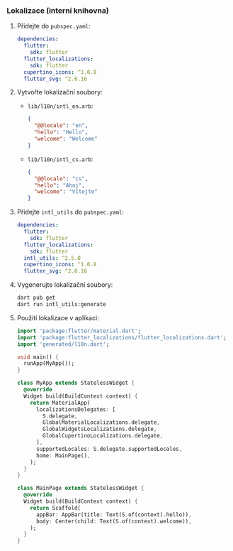 ### Lokalizace (interní knihovna)

1. Přidejte do `pubspec.yaml`:
   ```yaml
   dependencies:
     flutter:
       sdk: flutter
     flutter_localizations:
       sdk: flutter
     cupertino_icons: ^1.0.8
     flutter_svg: ^2.0.16
   ```

2. Vytvořte lokalizační soubory:
    - `lib/l10n/intl_en.arb`:
      ```json
      {
        "@@locale": "en",
        "hello": "Hello",
        "welcome": "Welcome"
      }
      ```
    - `lib/l10n/intl_cs.arb`:
      ```json
      {
        "@@locale": "cs",
        "hello": "Ahoj",
        "welcome": "Vítejte"
      }
      ```

3. Přidejte `intl_utils` do `pubspec.yaml`:
   ```yaml
   dependencies:
     flutter:
       sdk: flutter
     flutter_localizations:
       sdk: flutter
     intl_utils: ^2.5.0
     cupertino_icons: ^1.0.8
     flutter_svg: ^2.0.16
   ```

4. Vygenerujte lokalizační soubory:
   ```bash
   dart pub get
   dart run intl_utils:generate
   ```

5. Použití lokalizace v aplikaci:
   ```dart
   import 'package:flutter/material.dart';
   import 'package:flutter_localizations/flutter_localizations.dart';
   import 'generated/l10n.dart';

   void main() {
     runApp(MyApp());
   }

   class MyApp extends StatelessWidget {
     @override
     Widget build(BuildContext context) {
       return MaterialApp(
         localizationsDelegates: [
           S.delegate,
           GlobalMaterialLocalizations.delegate,
           GlobalWidgetsLocalizations.delegate,
           GlobalCupertinoLocalizations.delegate,
         ],
         supportedLocales: S.delegate.supportedLocales,
         home: MainPage(),
       );
     }
   }

   class MainPage extends StatelessWidget {
     @override
     Widget build(BuildContext context) {
       return Scaffold(
         appBar: AppBar(title: Text(S.of(context).hello)),
         body: Center(child: Text(S.of(context).welcome)),
       );
     }
   }
   ```